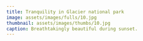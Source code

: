 ```yaml
---
title: Tranquility in Glacier national park
image: assets/images/fulls/10.jpg
thumbnail: assets/images/thumbs/10.jpg
caption: Breathtakingly beautiful during sunset.
---
```

